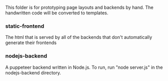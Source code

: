 This folder is for prototyping page layouts and backends by hand. The handwritten code will be converted to templates.

### static-frontend ###
The html that is served by all of the backends that don't automatically generate their frontends

### nodejs-backend ###
A puppeteer backend written in Node.js. To run, run "node server.js" in the nodejs-backend directory.